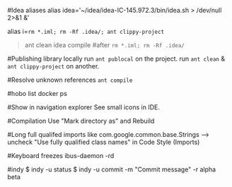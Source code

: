 #Idea aliases
alias idea='~/idea/idea-IC-145.972.3/bin/idea.sh > /dev/null 2>&1 &'

alias i=`rm *.iml; rm -Rf .idea/; ant clippy-project`
> ant clean idea compile #after `rm *.iml; rm -Rf .idea/`

#Publishing library locally
run `ant publocal` on the project.
run `ant clean` & `ant clippy-project` on another.	

#Resolve unknown references
`ant compile`

#hobo list
docker ps

#Show in navigation explorer
See small icons in IDE.

#Compilation
Use "Mark directory as"
and Rebuild

#Long full qualifed imports like com.google.common.base.Strings
--> uncheck "Use fully qualified class names" in Code Style (Imports)

#Keyboard freezes
ibus-daemon -rd

#indy
$ indy -u status
$ indy -u commit -m "Commit message" -r alpha beta
